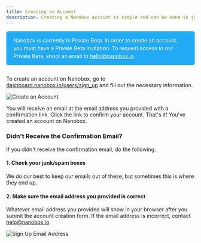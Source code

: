 ```yaml
---
title: Creating an Account
description: Creating a Nanobox account is simple and can be done in just a few minutes.
---
```


<div style=" padding: 1em 1.35em; margin-bottom: 2em; color: #fff; background: #23aaf4; -webkit-border-radius: .4em; -moz-border-radius: .4em; border-radius: .4em;">
  <p style="margin: 0; line-height: 1.5em; ">Nanobox is currently in Private Beta. In order to create an account, you must have a Private Beta invitation. To request access to our Private Beta, shoot an email to <a href="mailto:hello@nanobox.io?subject=I want in the Private Beta!" target="\_blank" style="color: #fff;">hello@nanobox.io</a>.</p>
</div>

To create an account on Nanobox, go to [dashboard.nanobox.io/users/sign_up](https://dashboard.nanobox.io/users/sign_up) and fill out the necessary information.

![Create an Account](/src-images/account-create-form.png)

You will receive an email at the email address you provided with a confirmation link. Click the link to confirm your account. That's it! You've created an account on Nanobox.

### Didn't Receive the Confirmation Email?
If you didn't receive the confirmation email, do the following.

#### 1. Check your junk/spam boxes
We do our best to keep our emails out of these, but sometimes this is where they end up.

#### 2. Make sure the email address you provided is correct
Whatever email address you provided will show in your browser after you submit the account creation form. If the email address is incorrect, contact [help@nanobox.io](mailto:help@nanobox.io).

![Sign Up Email Address](/src-images/account-create-email-address.png)
